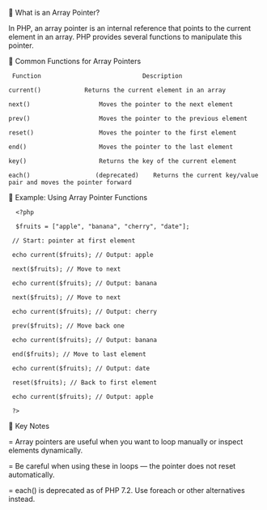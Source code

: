🔹 What is an Array Pointer?
   
   In PHP, an array pointer is an internal reference that points to the current element in an array. PHP provides several functions to manipulate this pointer.

🔹 Common Functions for Array Pointers

     Function	                         Description

    current()	         Returns the current element in an array

    next()	                 Moves the pointer to the next element
 
    prev()	                 Moves the pointer to the previous element

    reset()	                 Moves the pointer to the first element

    end()	                 Moves the pointer to the last element

    key()	                 Returns the key of the current element

    each()                  (deprecated)	Returns the current key/value pair and moves the pointer forward

🔹 Example: Using Array Pointer Functions

      <?php

      $fruits = ["apple", "banana", "cherry", "date"];

     // Start: pointer at first element

     echo current($fruits); // Output: apple

     next($fruits); // Move to next

     echo current($fruits); // Output: banana

     next($fruits); // Move to next

     echo current($fruits); // Output: cherry

     prev($fruits); // Move back one

     echo current($fruits); // Output: banana

     end($fruits); // Move to last element

     echo current($fruits); // Output: date

     reset($fruits); // Back to first element

     echo current($fruits); // Output: apple

     ?>


🔹 Key Notes

=   Array pointers are useful when you want to loop manually or inspect elements dynamically.

=   Be careful when using these in loops — the pointer does not reset automatically.

=  each() is deprecated as of PHP 7.2. Use foreach or other alternatives instead.
